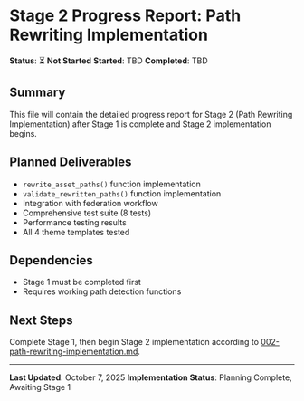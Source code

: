 # Stage 2 Progress Report: Path Rewriting Implementation

**Status**: ⏳ **Not Started**
**Started**: TBD
**Completed**: TBD

## Summary

This file will contain the detailed progress report for Stage 2 (Path Rewriting Implementation) after Stage 1 is complete and Stage 2 implementation begins.

## Planned Deliverables

- `rewrite_asset_paths()` function implementation
- `validate_rewritten_paths()` function implementation
- Integration with federation workflow
- Comprehensive test suite (8 tests)
- Performance testing results
- All 4 theme templates tested

## Dependencies

- Stage 1 must be completed first
- Requires working path detection functions

## Next Steps

Complete Stage 1, then begin Stage 2 implementation according to [002-path-rewriting-implementation.md](002-path-rewriting-implementation.md).

---

**Last Updated**: October 7, 2025
**Implementation Status**: Planning Complete, Awaiting Stage 1
